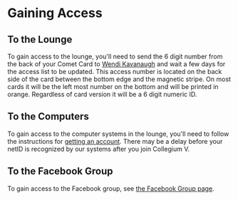 # Gaining Access

## To the Lounge

To gain access to the lounge, you'll need to send the 6 digit number from the back of your Comet Card to [Wendi Kavanaugh](mailto:wendik@utdallas.edu) and wait a few days for the access list to be updated.  This access number is located on the back side of the card between the bottom edge and the magnetic stripe.  On most cards it will be the left most number on the bottom and will be printed in orange.  Regardless of card version it will be a 6 digit numeric ID.


## To the Computers

To gain access to the computer systems in the lounge, you'll need to follow the instructions for [getting an account](../cvos/account/).  There may be a delay before your netID is recognized by our systems after you join Collegium V.


## To the Facebook Group

To gain access to the Facebook group, see [the Facebook Group page](../misc/facebook.md).
